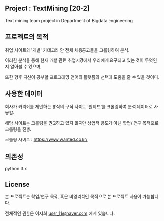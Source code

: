 ## Project : TextMining [20-2]
Text mining team project in Department of Bigdata engineering

## 프로젝트의 목적
취업 사이트의 '개발' 카테고리 안 전체 채용공고들을 크롤링하여 분석.

이러한 분석을 통해 현재 개발 관련 취업시장에서 우리에게 요구되고 있는 것이 무엇인지 알아볼 수 있으며,

또한 향후 자신이 공부할 프로그래밍 언어와 플랫폼의 선택에 도움을 줄 수 있을 것이다.

## 사용한 데이터

회사가 커리어를 제안하는 방식의 구직 사이트 ‘원티드’를 크롤링하여 분석 데이터로 사용함.

해당 사이트는 크롤링을 권고하고 있지 않지만 상업적 용도가 아닌 학업/ 연구 목적으로 크롤링을 진행.

크롤링 사이트 : https://www.wanted.co.kr/


## 의존성

python 3.x


## License
본 프로젝트는 학업/연구 목적, 혹은 비영리적인 목적으로 본 프로젝트 사용이 가능합니다.

전체적인 권한은 이지희 user_11@naver.com 에게 있습니다.
